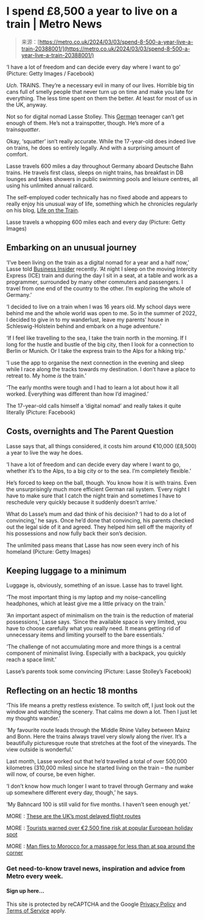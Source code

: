 <!--yml
category: 未分类
date: 2024-05-27 14:38:34
-->

# I spend £8,500 a year to live on a train | Metro News

> 来源：[https://metro.co.uk/2024/03/03/spend-8-500-a-year-live-a-train-20388001/](https://metro.co.uk/2024/03/03/spend-8-500-a-year-live-a-train-20388001/)

‘I have a lot of freedom and can decide every day where I want to go’ (Picture: Getty Images / Facebook)

*Uch*. TRAINS. They’re a necessary evil in many of our lives. Horrible big tin cans full of smelly people that never turn up on time and make you late for everything. The less time spent on them the better. At least for most of us in the UK, anyway.

Not so for digital nomad Lasse Stolley. This [German](https://metro.co.uk/tag/germany/?ico=auto_link_lifestyle_P2_LNK1) teenager can’t get enough of them. He’s not a trainspotter, though. He’s more of a train*squatter*.

Okay, ‘squatter’ isn’t really accurate. While the 17-year-old does indeed live on trains, he does so entirely legally. And with a surprising amount of comfort.

Lasse travels 600 miles a day throughout Germany aboard Deutsche Bahn trains. He travels first class, sleeps on night trains, has breakfast in DB lounges and takes showers in public swimming pools and leisure centres, all using his unlimited annual railcard.

The self-employed coder technically has no fixed abode and appears to really enjoy his unusual way of life, something which he chronicles regularly on his blog, [Life on the Train](https://leben-im-zug.de/).

Lasse travels a whopping 600 miles each and every day (Picture: Getty Images)

## Embarking on an unusual journey

‘I’ve been living on the train as a digital nomad for a year and a half now,’ Lasse told [Business Insider](https://www.businessinsider.de/leben/bahncard100-17-jaehriger-lebt-seit-2022-in-zuegen-der-bahn/) recently. ‘At night I sleep on the moving Intercity Express (ICE) train and during the day I sit in a seat, at a table and work as a programmer, surrounded by many other commuters and passengers. I travel from one end of the country to the other. I’m exploring the whole of Germany.’

‘I decided to live on a train when I was 16 years old. My school days were behind me and the whole world was open to me. So in the summer of 2022, I decided to give in to my wanderlust, leave my parents’ house in Schleswig-Holstein behind and embark on a huge adventure.’

‘If I feel like travelling to the sea, I take the train north in the morning. If I long for the hustle and bustle of the big city, then I look for a connection to Berlin or Munich. Or I take the express train to the Alps for a hiking trip.’

‘I use the app to organise the next connection in the evening and sleep while I race along the tracks towards my destination. I don’t have a place to retreat to. My home *is* the train.’

‘The early months were tough and I had to learn a lot about how it all worked. Everything was different than how I’d imagined.’

The 17-year-old calls himself a ‘digital nomad’ and really takes it quite literally (Picture: Facebook)

## Costs, overnights and The Parent Question

Lasse says that, all things considered, it costs him around €10,000 (£8,500) a year to live the way he does.

‘I have a lot of freedom and can decide every day where I want to go, whether it’s to the Alps, to a big city or to the sea. I’m completely flexible.’

He’s forced to keep on the ball, though. You know how it is with trains. Even the unsurprisingly much more efficient German rail system. ‘Every night I have to make sure that I catch the night train and sometimes I have to reschedule very quickly because it suddenly doesn’t arrive.’

What do Lasse’s mum and dad think of his decision? ‘I had to do a lot of convincing,’ he says. Once he’d done that convincing, his parents checked out the legal side of it and agreed. They helped him sell off the majority of his possessions and now fully back their son’s decision.

The unlimited pass means that Lasse has now seen every inch of his homeland (Picture: Getty Images)

## Keeping luggage to a minimum

Luggage is, obviously, something of an issue. Lasse has to travel light.

‘The most important thing is my laptop and my noise-cancelling headphones, which at least give me a little privacy on the train.’

‘An important aspect of minimalism on the train is the reduction of material possessions,’ Lasse says. ‘Since the available space is very limited, you have to choose carefully what you really need. It means getting rid of unnecessary items and limiting yourself to the bare essentials.’

‘The challenge of not accumulating more and more things is a central component of minimalist living. Especially with a backpack, you quickly reach a space limit.’

Lasse’s parents took some convincing (Picture: Lasse Stolley’s Facebook)

## Reflecting on an hectic 18 months

‘This life means a pretty restless existence. To switch off, I just look out the window and watching the scenery. That calms me down a lot. Then I just let my thoughts wander.’

‘My favourite route leads through the Middle Rhine Valley between Mainz and Bonn. Here the trains always travel very slowly along the river. It’s a beautifully picturesque route that stretches at the foot of the vineyards. The view outside is wonderful.’

Last month, Lasse worked out that he’d travelled a total of over 500,000 kilometres (310,000 miles) since he started living on the train – the number will now, of course, be even higher.

‘I don’t know how much longer I want to travel through Germany and wake up somewhere different every day, though,’ he says.

‘My Bahncard 100 is still valid for five months. I haven’t seen enough yet.’

MORE : [These are the UK’s most delayed flight routes](https://metro.co.uk/2024/04/10/uks-delayed-flight-routes-20619967/?ico=more_text_links)

MORE : [Tourists warned over €2,500 fine risk at popular European holiday spot](https://metro.co.uk/2024/04/09/you-could-be-fined-for-wearing-the-wrong-shoes-in-this-popular-european-holiday-spot-20616490/?ico=more_text_links)

MORE : [Man flies to Morocco for a massage for less than at spa around the corner](https://metro.co.uk/2024/04/09/man-flies-morocco-a-massage-less-a-visit-local-spa-20612090/?ico=more_text_links)

### Get need-to-know travel news, inspiration and advice from Metro every week.

#### Sign up here...

This site is protected by reCAPTCHA and the Google [Privacy Policy](https://policies.google.com/privacy) and [Terms of Service](https://policies.google.com/terms) apply.